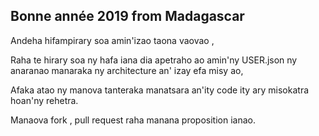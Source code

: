 ## Bonne année 2019 from Madagascar
Andeha hifampirary soa amin'izao taona vaovao ,

Raha te hirary soa ny hafa iana dia apetraho ao amin'ny USER.json ny anaranao manaraka ny architecture an' izay efa misy ao,

Afaka atao ny manova tanteraka manatsara an'ity code ity ary misokatra hoan'ny rehetra.

Manaova fork , pull request raha manana proposition ianao.


